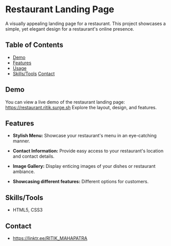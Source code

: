# Restaurant Landing Page

A visually appealing landing page for a restaurant. This project showcases a simple, yet elegant design for a restaurant's online presence.

## Table of Contents
- [Demo](#demo)
- [Features](#features)
- [Usage](#usage)
- [Skills/Tools](#skillstools)
[Contact](#contact)

## Demo

You can view a live demo of the restaurant landing page: https://restaurant.ritik.surge.sh
Explore the layout, design, and features.


## Features

- **Stylish Menu:** Showcase your restaurant's menu in an eye-catching manner.

- **Contact Information:** Provide easy access to your restaurant's location and contact details.

- **Image Gallery:** Display enticing images of your dishes or restaurant ambiance.

- **Showcasing different features:** Different options for customers.

## Skills/Tools

- HTML5, CSS3

## Contact

- https://linktr.ee/RITIK_MAHAPATRA

